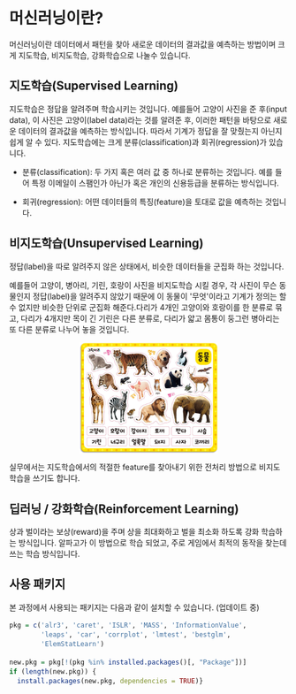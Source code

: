 
# 머신러닝이란?

머신러닝이란 데이터에서 패턴을 찾아 새로운 데이터의 결과값을 예측하는 방법이며 크게 지도학습, 비지도학습, 강화학습으로 나눌수 있습니다.

## 지도학습(Supervised Learning)

지도학습은 정답을 알려주며 학습시키는 것입니다. 예를들어 고양이 사진을 준 후(input data), 이 사진은 고양이(label data)라는 것를 알려준 후, 이러한 패턴을 바탕으로 새로운 데이터의 결과값을 예측하는 방식입니다. 따라서 기계가 정답을 잘 맞췄는지 아닌지 쉽게 알 수 있다. 지도학습에는 크게 분류(classification)과 회귀(regression)가 있습니다.

- 분류(classification): 두 가지 혹은 여러 값 중 하나로 분류하는 것입니다. 예를 들어 특정 이메일이 스팸인가 아닌가 혹은 개인의 신용등급을 분류하는 방식입니다.

- 회귀(regression): 어떤 데이터들의 특징(feature)을 토대로 값을 예측하는 것입니다. 

## 비지도학습(Unsupervised Learning)

정답(label)을 따로 알려주지 않은 상태에서, 비슷한 데이터들을 군집화 하는 것입니다. 

예를들어 고양이, 병아리, 기린, 호랑이 사진을 비지도학습 시킬 경우, 각 사진이 무슨 동물인지 정답(label)을 알려주지 않았기 때문에 이 동물이 '무엇'이라고 기계가 정의는 할 수 없지만 비슷한 단위로 군집화 해준다.다리가 4개인 고양이와 호랑이를 한 분류로 묶고, 다리가 4개지만 목이 긴 기린은 다른 분류로, 다리가 얇고 몸통이 둥그런 병아리는 또 다른 분류로 나누어 놓을 것입니다.

<img src="images/animal.png" width="50%" style="display: block; margin: auto;" />

실무에서는 지도학습에서의 적절한 feature를 찾아내기 위한 전처리 방법으로 비지도 학습을 쓰기도 합니다.


## 딥러닝 / 강화학습(Reinforcement Learning)

상과 벌이라는 보상(reward)을 주며 상을 최대화하고 벌을 최소화 하도록 강화 학습하는 방식입니다. 알파고가 이 방법으로 학습 되었고, 주로 게임에서 최적의 동작을 찾는데 쓰는 학습 방식입니다.


## 사용 패키지

본 과정에서 사용되는 패키지는 다음과 같이 설치할 수 있습니다. (업데이트 중)


```r
pkg = c('alr3', 'caret', 'ISLR', 'MASS', 'InformationValue',
        'leaps', 'car', 'corrplot', 'lmtest', 'bestglm',
        'ElemStatLearn')

new.pkg = pkg[!(pkg %in% installed.packages()[, "Package"])]
if (length(new.pkg)) {
  install.packages(new.pkg, dependencies = TRUE)}
```



